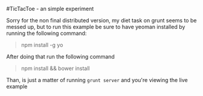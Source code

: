#TicTacToe - an simple experiment

Sorry for the non final distributed version, my diet task on grunt seems to be messed up, but to run this example be sure to have yeoman installed by running the following command:
 
> npm install -g yo

After doing that run the following command

> npm install && bower install

Than, is just a matter of running `grunt server` and you're viewing the live example